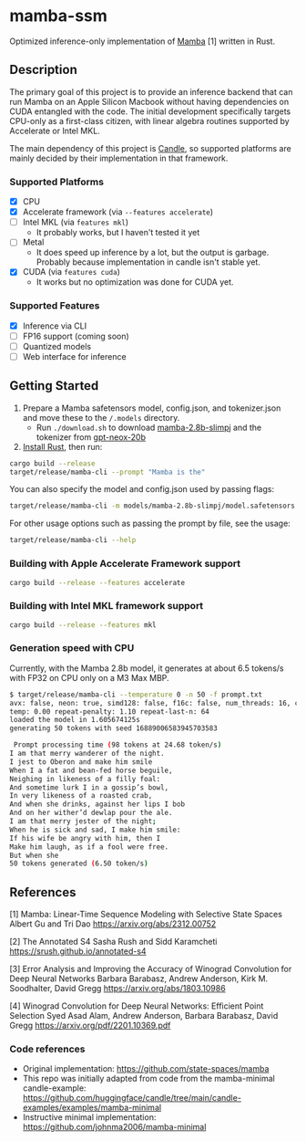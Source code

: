 # mamba-ssm

Optimized inference-only implementation of [Mamba](#references) [1] written in Rust.

## Description
The primary goal of this project is to provide an inference backend that can run
Mamba on an Apple Silicon Macbook without having dependencies on CUDA entangled
with the code. The initial development specifically targets CPU-only as a
first-class citizen, with linear algebra routines supported by Accelerate or
Intel MKL.

The main dependency of this project is [Candle](https://github.com/huggingface/candle),
so supported platforms are mainly decided by their implementation in that
framework.

### Supported Platforms

- [x] CPU
- [x] Accelerate framework (via `--features accelerate`)
- [ ] Intel MKL (via `features mkl`)
  - It probably works, but I haven't tested it yet
- [ ] Metal
  - It does speed up inference by a lot, but the output is garbage. Probably because implementation in candle isn't stable yet.
- [x] CUDA (via `features cuda`)
  - It works but no optimization was done for CUDA yet.

### Supported Features

- [x] Inference via CLI
- [ ] FP16 support (coming soon)
- [ ] Quantized models
- [ ] Web interface for inference

## Getting Started

1. Prepare a Mamba safetensors model, config.json, and tokenizer.json and move these to the `/.models` directory.
   - Run `./download.sh` to download [mamba-2.8b-slimpj](https://huggingface.co/state-spaces/mamba-2.8b-slimpj/tree/refs%2Fpr%2F1) and the tokenizer from [gpt-neox-20b](https://huggingface.co/EleutherAI/gpt-neox-20b/blob/main/tokenizer.json)
2. [Install Rust](https://www.rust-lang.org), then run:

```bash
cargo build --release
target/release/mamba-cli --prompt "Mamba is the"
```

You can also specify the model and config.json used by passing flags:

```bash
target/release/mamba-cli -m models/mamba-2.8b-slimpj/model.safetensors -c models/mamba-2.8b-slimpj/config.json -prompt "Mamba is the"
```

For other usage options such as passing the prompt by file, see the usage:

```bash
target/release/mamba-cli --help
```

### Building with Apple Accelerate Framework support

```bash
cargo build --release --features accelerate
```

### Building with Intel MKL framework support

```bash
cargo build --release --features mkl
```

### Generation speed with CPU

Currently, with the Mamba 2.8b model, it generates at about 6.5 tokens/s with FP32 on CPU only on a M3 Max MBP.

```bash
$ target/release/mamba-cli --temperature 0 -n 50 -f prompt.txt
avx: false, neon: true, simd128: false, f16c: false, num_threads: 16, cuda: false, metal: false, accelerate: true, mkl: false
temp: 0.00 repeat-penalty: 1.10 repeat-last-n: 64
loaded the model in 1.605674125s
generating 50 tokens with seed 16889006583945703583

 Prompt processing time (98 tokens at 24.68 token/s)
I am that merry wanderer of the night.
I jest to Oberon and make him smile
When I a fat and bean-fed horse beguile,
Neighing in likeness of a filly foal:
And sometime lurk I in a gossip’s bowl,
In very likeness of a roasted crab,
And when she drinks, against her lips I bob
And on her wither’d dewlap pour the ale.
I am that merry jester of the night;
When he is sick and sad, I make him smile:
If his wife be angry with him, then I
Make him laugh, as if a fool were free.
But when she
50 tokens generated (6.50 token/s)
```

## References

[1] Mamba: Linear-Time Sequence Modeling with Selective State Spaces
    Albert Gu and Tri Dao
    https://arxiv.org/abs/2312.00752

[2] The Annotated S4
    Sasha Rush and Sidd Karamcheti
    https://srush.github.io/annotated-s4

[3] Error Analysis and Improving the Accuracy of Winograd Convolution for Deep Neural Networks
    Barbara Barabasz, Andrew Anderson, Kirk M. Soodhalter, David Gregg
    https://arxiv.org/abs/1803.10986

[4] Winograd Convolution for Deep Neural Networks: Efficient Point Selection
    Syed Asad Alam, Andrew Anderson, Barbara Barabasz, David Gregg
    https://arxiv.org/pdf/2201.10369.pdf

### Code references
- Original implementation: https://github.com/state-spaces/mamba
- This repo was initially adapted from code from the
  mamba-minimal candle-example:
  https://github.com/huggingface/candle/tree/main/candle-examples/examples/mamba-minimal
- Instructive minimal implementation: https://github.com/johnma2006/mamba-minimal
